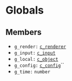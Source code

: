 # Globals

## Members

* `g_render:` [`c_renderer`](classes/c\_renderer.md)
* `g_input:` [`c_input`](classes/c\_input.md)
* `g_local:` [`c_object`](classes/c\_object.md)
* `g_config:` [`c_config`](classes/c\_config.md)``
* `g_time:` `number`
